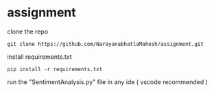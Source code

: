 # assignment
clone the repo
```
git clone https://github.com/NarayanabhatlaMahesh/assignment.git
```

install requirements.txt
```
pip install -r requirements.txt
```
run the "SentimentAnalysis.py" file in any ide ( vscode recommended )
